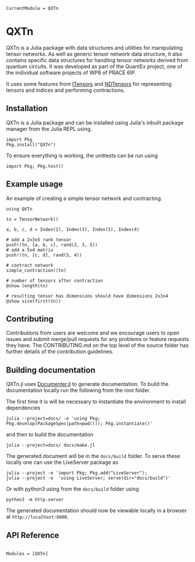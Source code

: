 ```@meta
CurrentModule = QXTn
```

# QXTn

QXTn is a Julia package with data structures and utilities for manipulating tensor networks.
As well as generic tensor network data structure, it also contains specific data structures
for handling tensor networks derived from quantum circuits. It was developed as part of the QuantEx project, one of the individual software projects of WP8 of PRACE 6IP.

It uses some features from [ITensors](https://github.com/ITensor/ITensors.jl) and [NDTensors](https://github.com/ITensor/NDTensors.jl) for representing tensors and indices and performing contractions.

## Installation

QXTn is a Julia package and can be installed using Julia's inbuilt package manager from the Julia REPL using.

```
import Pkg
Pkg.install("QXTn")
```

To ensure everything is working, the unittests can be run using

```
import Pkg; Pkg.test()
```

## Example usage

An example of creating a simple tensor network and contracting.

```
using QXTn

tn = TensorNetwork()

a, b, c, d = Index(2), Index(3), Index(5), Index(4)

# add a 2x3x5 rank tensor
push!(tn, [a, b, c], rand(2, 3, 5))
# add a 5x4 matrix
push!(tn, [c, d], rand(5, 4))

# contract network
simple_contraction!(tn)

# number of tensors after contraction
@show length(tn)

# resulting tensor has dimensions should have dimensions 2x3x4
@show size(first(tn))
```

## Contributing
Contributions from users are welcome and we encourage users to open issues and submit merge/pull requests for any problems or feature requests they have. The
CONTRIBUTING.md on the top level of the source folder has further details of the contribution guidelines.

## Building documentation

QXTn.jl uses [Documenter.jl](https://juliadocs.github.io/Documenter.jl/stable/) to generate documentation. To build the documentation locally run the following from the root folder.

The first time it is will be necessary to instantiate the environment to install dependencies

```
julia --project=docs/ -e 'using Pkg; Pkg.develop(PackageSpec(path=pwd())); Pkg.instantiate()'
```

and then to build the documentation

```
julia --project=docs/ docs/make.jl
```

The generated document will be in the `docs/build` folder. To serve these locally one can
use the LiveServer package as

```
julia --project -e 'import Pkg; Pkg.add("LiveServer");
julia --project -e  'using LiveServer; serve(dir="docs/build")'
```

Or with python3 using from the `docs/build` folder using

```
python3 -m http.server
```

The generated documentation should now be viewable locally in a browser at `http://localhost:8000`.

## API Reference

```@index
```

```@autodocs
Modules = [QXTn]
```
